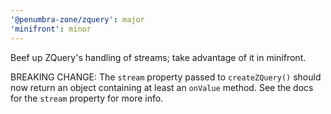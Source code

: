 ```yaml
---
'@penumbra-zone/zquery': major
'minifront': minor
---
```


Beef up ZQuery's handling of streams; take advantage of it in minifront.

BREAKING CHANGE: The `stream` property passed to `createZQuery()` should now return an object containing at least an `onValue` method. See the docs for the `stream` property for more info.
